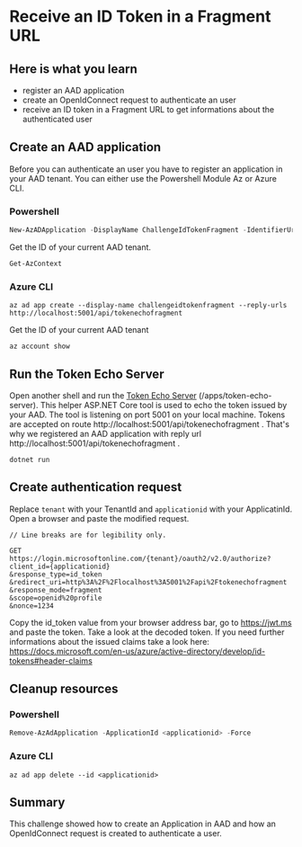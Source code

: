 # Receive an ID Token in a Fragment URL

## Here is what you learn

- register an AAD application
- create an OpenIdConnect request to authenticate an user
- receive an ID token in a Fragment URL to get informations about the authenticated user

## Create an AAD application

Before you can authenticate an user you have to register an application in your AAD tenant.
You can either use the Powershell Module Az or Azure CLI.

### Powershell

``` Powershell
New-AzADApplication -DisplayName ChallengeIdTokenFragment -IdentifierUris https://challengeidtokenfragment -ReplyUrls http://localhost:5001/api/tokenechofragment
```
Get the ID of your current AAD tenant.

``` Powershell
Get-AzContext
```
### Azure CLI

```Shell
az ad app create --display-name challengeidtokenfragment --reply-urls http://localhost:5001/api/tokenechofragment
```

Get the ID of your current AAD tenant

```Shell
az account show 
```

## Run the Token Echo Server

Open another shell and run the [Token Echo Server](apps/token-echo-server) (/apps/token-echo-server).
This helper ASP.NET Core tool is used to echo the token issued by your AAD. The tool is listening on port 5001 on your local machine. Tokens are accepted on route http://localhost:5001/api/tokenechofragment . That's why we registered an AAD application with reply url http://localhost:5001/api/tokenechofragment .

```
dotnet run
```

## Create authentication request

Replace ```tenant``` with your TenantId and ```applicationid``` with your ApplicatinId. Open a browser and paste the modified request.

```
// Line breaks are for legibility only.

GET
https://login.microsoftonline.com/{tenant}/oauth2/v2.0/authorize?
client_id={applicationid}
&response_type=id_token
&redirect_uri=http%3A%2F%2Flocalhost%3A5001%2Fapi%2Ftokenechofragment
&response_mode=fragment
&scope=openid%20profile
&nonce=1234
```
Copy the id_token value from your browser address bar, go to https://jwt.ms and paste the token.
Take a look at the decoded token.
If you need further informations about the issued claims take a look here: 
https://docs.microsoft.com/en-us/azure/active-directory/develop/id-tokens#header-claims


## Cleanup resources

### Powershell

```Powershell
Remove-AzAdApplication -ApplicationId <applicationid> -Force
```

### Azure CLI

```Shell
az ad app delete --id <applicationid>
```

## Summary

This challenge showed how to create an Application in AAD and how an OpenIdConnect request is created to authenticate a user.